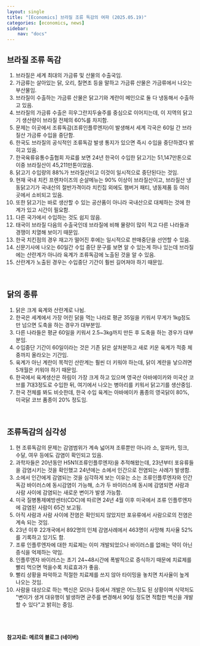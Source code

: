 ```yaml
---
layout: single
title: "[Economics] 브라질 조류 독감의 여파 (2025.05.19)"
categories: [economics, news]
sidebar:
    nav: "docs"
---
```


## 브라질 조류 독감
1. 브라질은 세계 최대의 가금류 및 산물의 수출국임.
1. 가금류는 살아있는 닭, 오리, 칠면조 등을 말하고 가금류 산물은 가금류에서 나오는 부산물임.
1. 브라질이 수출하는 가금류 산물은 닭고기와 계란이 메인으로 둘 다 냉동해서 수출하고 있음.
1. 브라질의 가금류 수출은 히우그란지두술주를 중심으로 이어지는데, 이 지역의 닭고기 생산량이 브라질 전체의 60%를 차지함.
1. 문제는 이곳에서 조류독감(조류인플루엔자)이 발생해서 세계 각국은 60일 간 브라질산 가금류 수입을 중단함.
1. 한국도 브라질의 공식적인 조류독감 발생 통지가 있으면 즉시 수입을 중단하겠다 밝히고 있음.
1. 한국육류유통수출협회 자료를 보면 24년 한국이 수입한 닭고기는 51,147만톤으로 이중 브라질산이 45,211만톤이었음.
1. 닭고기 수입량의 88%가 브라질산이고 이것이 일시적으로 중단된다는 것임.
1. 현재 국내 치킨 프렌차이즈의 순살메뉴는 90% 이상이 브라질산이고, 브라질산 냉동닭고기가 국내산의 절반가격이라 치킨집 외에도 햄버거 패티, 냉동제품 등 여러 곳에서 소비되고 있음.
1. 또한 닭고기는 바로 생산할 수 있는 공산품이 아니라 국내산으로 대체하는 것에 한계가 있고 시간이 필요함.
1. 다른 국가에서 수입하는 것도 쉽지 않음.
1. 태국이 브라질 다음의 수출국인데 브라질에 비해 물량이 많이 적고 다른 나라들과 경쟁이 치열해 보이기 때문임.
1. 한국 치킨점의 경우 재고가 떨어진 후에는 일시적으로 판매중단을 선언할 수 있음.
1. 신문기사에 나오는 60일간 수입 중단 문구를 보면 알 수 있는게 하나 있는데 브라질에는 산란계가 아니라 육계가 조류독감에 노출된 것을 알 수 있음.
1. 산란계가 노출된 경우는 수입중단 기간이 훨씬 길어져야 하기 때문임.

<br/>

## 닭의 종류
1. 닭은 크게 육계와 산란계로 나뉨.
1. 한국은 세계에서 가장 어린 닭을 먹는 나라로 평균 35일을 키워서 무게가 1kg정도만 넘으면 도축을 하는 경우가 대부분임.
1. 다른 나라들은 평균 60일을 키워서 2.5~3kg까지 만든 후 도축을 하는 경우가 대부분임.
1. 수입중단 기간이 60일이라는 것은 기존 닭은 살처분하고 새로 키운 육계가 적중 체중까지 올라오는 기간임.
1. 육계가 아닌 계란이 목적인 산란계는 훨씬 더 키워야 하는데, 닭이 계란을 낳으려면 5개월은 키워야 하기 때문임.
1. 한국에서 육계생산은 하림이 가장 크게 하고 있으며 영국산 아바에이카와 미국산 코브를 7대3정도로 수입한 뒤, 여기에서 나오는 병아리를 키워서 닭고기를 생산중임.
1. 한국 전체를 봐도 비슷한데, 한국 수입 육계는 아바에이카 품종의 영국닭이 80%, 미국닭 코브 품종이 20% 정도임.

<br/>

## 조류독감의 심각성
1. 현 조류독감의 문제는 감염범위가 계속 넓어져 조류뿐만 아니라 소, 알파카, 밍크, 수달, 여우 등에도 감염이 확인되고 있음.
1. 과학자들은 20년동안 H5N1(조류인플루엔자)을 추적해왔는데, 23년부터 포유류들을 감염시키는 것을 확인했고 24년에는 소에서 인간으로 전염되는 사례가 발생함.
1. 소에서 인간에게 감염되는 것을 심각하게 보는 이유는 소는 조류인플루엔자와 인간 독감 바이러스에 동시감염이 가능해, 소가 두 바이러스에 동시에 감염되면 사람과 사람 사이에 감염되는 새로운 변이가 발생 가능함.
1. 미국 질병통제예방센터(CDC)에 따르면 24년 4월 이후 미국에서 조류 인플루엔자에 감염된 사람이 65건 보고됨.
1. 아직 사람과 사람 사이에 전염은 확인되지 않았지만 포유류에서 사람으로의 전염은 계속 되는 것임.
1. 23년 이후 22개국에서 892명의 인체 감염사례에서 463명이 사망해 치사율 52%를 기록하고 있기도 함.
1. 조류 인플루엔자에 대한 치료제는 이미 개발되었으나 바이러스를 없애는 약이 아닌 증식을 억제하는 약임.
1. 인플루엔자 바이러스는 초기 24~48시간에 폭발적으로 증식하기 때문에 치료제를 빨리 먹으면 먹을수록 치료효과가 좋음.
1. 빨리 상황을 파악하고 적절한 치료제를 쓰지 않아 타이밍을 놓치면 치사율이 높게 나오는 것임.
1. 사람을 대상으로 하는 백신은 모더나 등에서 개발은 어느정도 된 상황이며 식약처도 "변이가 생겨 대유행이 발생하면 균주를 변경해서 90일 정도면 적합한 백신을 개발할 수 있다"고 밝히는 중임.


<br/>
<br/>

#### 참고자료: 메르의 블로그 (네이버)